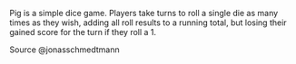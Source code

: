 Pig is a simple dice game.
Players take turns to roll a single die as many times as they wish, 
adding all roll results to a running total, 
but losing their gained score for the turn if they roll a 1.

Source @jonasschmedtmann
